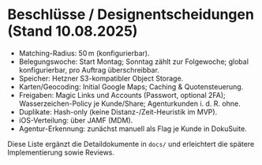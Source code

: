 # Beschlüsse / Designentscheidungen (Stand 10.08.2025)

- Matching-Radius: 50 m (konfigurierbar).
- Belegungswoche: Start Montag; Sonntag zählt zur Folgewoche; global konfigurierbar, pro Auftrag überschreibbar.
- Speicher: Hetzner S3-kompatibler Object Storage.
- Karten/Geocoding: Initial Google Maps; Caching & Quotensteuerung.
- Freigaben: Magic Links und Accounts (Passwort, optional 2FA); Wasserzeichen-Policy je Kunde/Share; Agenturkunden i. d. R. ohne.
- Duplikate: Hash-only (keine Distanz-/Zeit-Heuristik im MVP).
- iOS-Verteilung: über JAMF (MDM).
- Agentur-Erkennung: zunächst manuell als Flag je Kunde in DokuSuite.

Diese Liste ergänzt die Detaildokumente in `docs/` und erleichtert die spätere Implementierung sowie Reviews.
